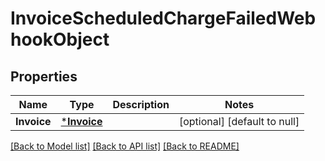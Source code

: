 # InvoiceScheduledChargeFailedWebhookObject

## Properties

 Name        | Type                       | Description | Notes                        
-------------|----------------------------|-------------|------------------------------
 **Invoice** | [***Invoice**](Invoice.md) |             | [optional] [default to null] 

[[Back to Model list]](../README.md#documentation-for-models) [[Back to API list]](../README.md#documentation-for-api-endpoints) [[Back to README]](../README.md)


